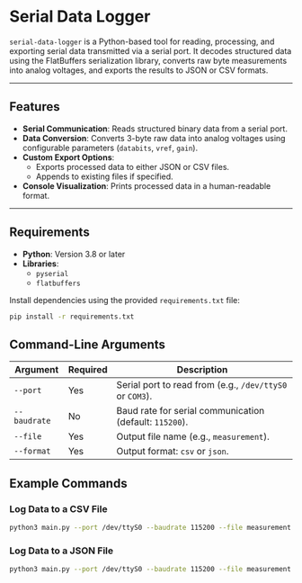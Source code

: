 # Serial Data Logger

`serial-data-logger` is a Python-based tool for reading, processing, and exporting serial data transmitted via a serial port. It decodes structured data using the FlatBuffers serialization library, converts raw byte measurements into analog voltages, and exports the results to JSON or CSV formats.

---

## Features

- **Serial Communication**: Reads structured binary data from a serial port.
- **Data Conversion**: Converts 3-byte raw data into analog voltages using configurable parameters (`databits`, `vref`, `gain`).
- **Custom Export Options**:
  - Exports processed data to either JSON or CSV files.
  - Appends to existing files if specified.
- **Console Visualization**: Prints processed data in a human-readable format.

---

## Requirements

- **Python**: Version 3.8 or later
- **Libraries**:
  - `pyserial`
  - `flatbuffers`

Install dependencies using the provided `requirements.txt` file:
```bash
pip install -r requirements.txt
```
## Command-Line Arguments

| **Argument**   | **Required** | **Description**                                                         |
|-----------------|--------------|-------------------------------------------------------------------------|
| `--port`       | Yes          | Serial port to read from (e.g., `/dev/ttyS0` or `COM3`).                |
| `--baudrate`   | No           | Baud rate for serial communication (default: `115200`).                |
| `--file`       | Yes          | Output file name (e.g., `measurement`).                |
| `--format`     | Yes          | Output format: `csv` or `json`.                                         |

## Example Commands
### Log Data to a CSV File
```bash
python3 main.py --port /dev/ttyS0 --baudrate 115200 --file measurement --format csv
```
### Log Data to a JSON File
```bash
python3 main.py --port /dev/ttyS0 --baudrate 115200 --file measurement --format json
```